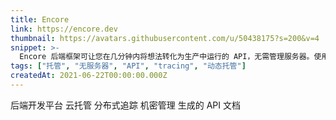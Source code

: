 ```yaml
---
title: Encore
link: https://encore.dev
thumbnail: https://avatars.githubusercontent.com/u/50438175?s=200&v=4
snippet: >-
  Encore 后端框架可让您在几分钟内将想法转化为生产中运行的 API，无需管理服务器。使用 Encore 提高工作效率。
tags: ["托管", "无服务器", "API", "tracing", "动态托管"]
createdAt: 2021-06-22T00:00:00.000Z
---
```

后端开发平台
云托管
分布式追踪
机密管理
生成的 API 文档